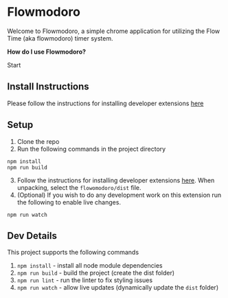 # Flowmodoro

Welcome to Flowmodoro, a simple chrome application for utilizing the Flow Time (aka flowmodoro) timer system.

**How do I use Flowmodoro?**

Start

## Install Instructions

Please follow the instructions for installing developer extensions [here](https://developer.chrome.com/docs/extensions/get-started/tutorial/hello-world#load-unpacked)

## Setup

1. Clone the repo
2. Run the following commands in the project directory

```
npm install
npm run build
```

3. Follow the instructions for installing developer extensions [here](https://developer.chrome.com/docs/extensions/get-started/tutorial/hello-world#load-unpacked). When unpacking, select the `flowomodoro/dist` file.
4. (Optional) If you wish to do any development work on this extension run the following to enable live changes.

```
npm run watch
```

## Dev Details

This project supports the following commands

1. `npm install` - install all node module dependencies
2. `npm run build` - build the project (create the dist folder)
3. `npm run lint` - run the linter to fix styling issues
4. `npm run watch` - allow live updates (dynamically update the `dist` folder)
